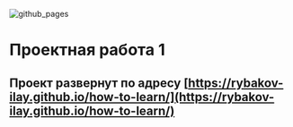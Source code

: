 ![github_pages](https://github.com/Rybakov-Ilay/how-to-learn/workflows/pages-build-deployment/badge.svg)

# Проектная работа 1

## Проект развернут по адресу [https://rybakov-ilay.github.io/how-to-learn/](https://rybakov-ilay.github.io/how-to-learn/)
